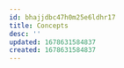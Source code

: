 ```yaml
---
id: bhajjdbc47h0m25e6ldhr17
title: Concepts
desc: ''
updated: 1678631584837
created: 1678631584837
---
```

